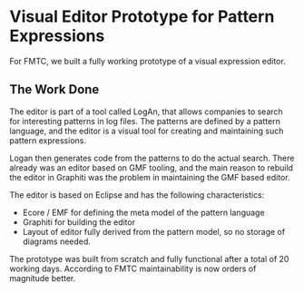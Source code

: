 # Visual Editor Prototype for Pattern Expressions

For FMTC, we built a fully working prototype of a visual expression editor.

## The Work Done
The editor is part of a tool called LogAn, that allows companies to search for interesting patterns in log files.
The patterns are defined by a pattern language, and the editor is a visual tool for creating and maintaining such pattern expressions.

Logan then generates code from the patterns to do the actual search.
There already was an editor based on  GMF tooling, and the main reason to rebuild the editor in Graphiti was the problem in maintaining the GMF based editor.

The editor is based on Eclipse and has the following characteristics:

*  Ecore / EMF for defining the meta model of the pattern language
*  Graphiti for building the editor
*  Layout of editor fully derived from the pattern model, so no storage of diagrams needed.

The prototype was built from scratch and fully functional after a total of 20 working days.
According to FMTC maintainability is now orders of magnitude better.

